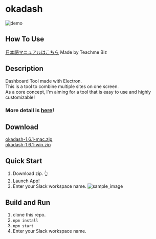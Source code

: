 # okadash

![demo](https://github.com/konoyono/okadash/blob/master/images/forREADME.gif)

## How To Use

[日本語マニュアルはこちら](https://teachme.jp/8/manuals/7520587/)
Made by Teachme Biz

## Description

Dashboard Tool made with Electron.  
This is a tool to combine multiple sites on one screen.  
As a core concept, I'm aiming for a tool that is easy to use and highly customizable!  
### More detail is [here](https://qiita.com/okadato623/items/c2f1ba554af0103bef91)!

## Download

[okadash-1.6.1-mac.zip](https://github.com/konoyono/okadash/releases/download/1.6.1/okadash-1.6.1-mac.zip)  
[okadash-1.6.1-win.zip](https://github.com/konoyono/okadash/releases/download/1.6.1/okadash-1.6.1-win.zip)

## Quick Start

1. Download zip. 👆
1. Launch App!
1. Enter your Slack workspace name.
   ![sample_image](https://github.com/konoyono/okadash/blob/master/images/initialize.gif)

## Build and Run

1. clone this repo.
1. `npm install`
1. `npm start`
1. Enter your Slack workspace name.
